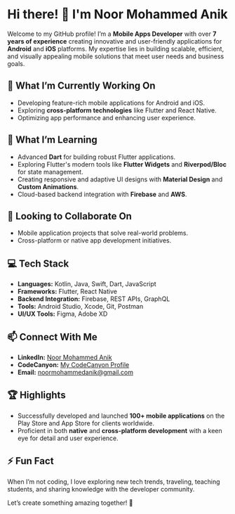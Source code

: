 
# Hi there! 👋 I'm Noor Mohammed Anik  

Welcome to my GitHub profile! I’m a **Mobile Apps Developer** with over **7 years of experience** creating innovative and user-friendly applications for **Android** and **iOS** platforms. My expertise lies in building scalable, efficient, and visually appealing mobile solutions that meet user needs and business goals.  

## 🔭 What I’m Currently Working On  
- Developing feature-rich mobile applications for Android and iOS.  
- Exploring **cross-platform technologies** like Flutter and React Native.  
- Optimizing app performance and enhancing user experience.  

## 🌱 What I’m Learning  
- Advanced **Dart** for building robust Flutter applications.  
- Exploring Flutter's modern tools like **Flutter Widgets** and **Riverpod/Bloc** for state management.  
- Creating responsive and adaptive UI designs with **Material Design** and **Custom Animations**.  
- Cloud-based backend integration with **Firebase** and **AWS**.  

## 👯 Looking to Collaborate On  
- Mobile application projects that solve real-world problems.  
- Cross-platform or native app development initiatives.  

## 💻 Tech Stack  
- **Languages:** Kotlin, Java, Swift, Dart, JavaScript  
- **Frameworks:** Flutter, React Native  
- **Backend Integration:** Firebase, REST APIs, GraphQL  
- **Tools:** Android Studio, Xcode, Git, Postman  
- **UI/UX Tools:** Figma, Adobe XD  

## 📫 Connect With Me  
- **LinkedIn:** [Noor Mohammed Anik](https://www.linkedin.com/in/noor-mohammed-anik)  
- **CodeCanyon:** [My CodeCanyon Profile](https://codecanyon.net/user/onlinesoftsell/portfolio)  
- **Email:** [noormohammedanik@gmail.com](mailto:noormohammedanik@gmail.com)  

## 🏆 Highlights  
- Successfully developed and launched **100+ mobile applications** on the Play Store and App Store for clients worldwide.
- Proficient in both **native** and **cross-platform development** with a keen eye for detail and user experience.  

## ⚡ Fun Fact  
When I’m not coding, I love exploring new tech trends, traveling, teaching students, and sharing knowledge with the developer community.  


Let’s create something amazing together! 🚀  
